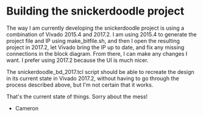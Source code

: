 # Building the snickerdoodle project

The way I am currently developing the snickerdoodle project is using a combination of Vivado 2015.4 and 2017.2. I am using 2015.4 to generate the project file and IP using make_bitfile.sh, and then I open the resulting project in 2017.2, let Vivado bring the IP up to date, and fix any missing connections in the block diagram. From there, I can make any changes I want. I prefer using 2017.2 because the UI is much nicer.

The snickerdoodle_bd_2017.tcl script should be able to recreate the design in its current state in Vivado 2017.2, without having to go through the process described above, but I'm not certain that it works.

That's the current state of things. Sorry about the mess!

- Cameron
